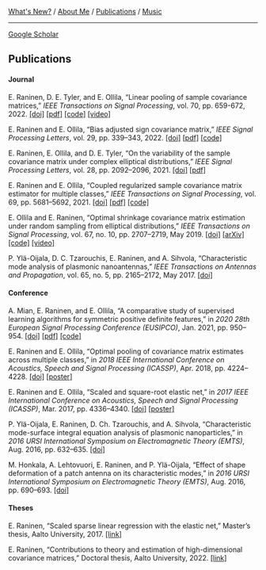 [What's New?](./index.md) / [About Me](./about.md) / [Publications](./publications.md) / [Music](./music.md)

---
[Google Scholar](https://scholar.google.com/citations?user=rk-iFWoAAAAJ&hl=fi&oi=ao)


## Publications

#### Journal
E. Raninen, D. E. Tyler, and E. Ollila, “Linear pooling of sample covariance matrices,” *IEEE Transactions on Signal Processing*, vol. 70, pp. 659-672, 2022.
[[doi]](https://doi.org/10.1109/TSP.2021.3139207)
[[pdf]](https://ieeexplore.ieee.org/stamp/stamp.jsp?tp=&arnumber=9665347)
[[code]](https://github.com/EliasRaninen/LinearPoolingOfSampleCovarianceMatrices)
[[video]](https://youtu.be/LLBx1YcIOOI)

E. Raninen and E. Ollila, “Bias adjusted sign covariance matrix,” *IEEE Signal Processing Letters*, vol. 29, pp. 339–343, 2022.
[[doi]](https://doi.org/10.1109/LSP.2021.3134940)
[[pdf]](https://ieeexplore.ieee.org/stamp/stamp.jsp?tp=&arnumber=9648030)
[[code]](https://github.com/EliasRaninen/BASIC)

E. Raninen, E. Ollila, and D. E. Tyler, “On the variability of the sample covariance matrix under complex elliptical distributions,” *IEEE Signal Processing Letters*, vol. 28, pp. 2092–2096, 2021.
[[doi]](https://doi.org/10.1109/LSP.2021.3117443)
[[pdf]](https://ieeexplore.ieee.org/stamp/stamp.jsp?tp=&arnumber=9557837)

E. Raninen and E. Ollila, “Coupled regularized sample covariance matrix estimator for multiple classes,” *IEEE Transactions on Signal Processing*, vol. 69, pp. 5681–5692, 2021.
[[doi]](https://doi.org/10.1109/TSP.2021.3118546)
[[pdf]](https://ieeexplore.ieee.org/stamp/stamp.jsp?tp=&arnumber=9563198)
[[code]](https://github.com/EliasRaninen/CoupledRSCM)

E. Ollila and E. Raninen, “Optimal shrinkage covariance matrix estimation under random sampling from elliptical distributions,” *IEEE Transactions on Signal Processing*, vol. 67, no. 10, pp. 2707–2719, May 2019.
[[doi]](https://doi.org/10.1109/TSP.2019.2908144)
[[arXiv]](https://arxiv.org/abs/1808.10188)
[[code]](http://users.spa.aalto.fi/esollila/regscm/)
[[video]](https://youtu.be/SLZxnHRoGLc)

P. Ylä-Oijala, D. C. Tzarouchis, E. Raninen, and A. Sihvola, “Characteristic mode analysis of plasmonic nanoantennas,” *IEEE Transactions on Antennas and Propagation*, vol. 65, no. 5, pp. 2165–2172, May 2017.
[[doi]](https://doi.org/10.1109/TAP.2017.2677921)

#### Conference

A. Mian, E. Raninen, and E. Ollila, “A comparative study of supervised learning algorithms for symmetric positive definite features,” in *2020 28th European Signal Processing Conference (EUSIPCO)*, Jan. 2021, pp. 950–954.
[[doi]](https://doi.org/10.23919/Eusipco47968.2020.9287531)
[[pdf]](https://ammarmian.github.io/pdf/eusipco_paper_2020.pdf)
[[code]](https://github.com/AmmarMian/Comparative_study_pedestrian_Eusipco)

E. Raninen and E. Ollila, “Optimal pooling of covariance matrix estimates across multiple classes,” in *2018 IEEE International Conference on Acoustics, Speech and Signal Processing (ICASSP)*, Apr. 2018, pp. 4224–4228.
[[doi]](https://doi.org/10.1109/ICASSP.2018.8461327)
[[poster]](https://sigport.org/sites/default/files/docs/ICASSP2018_raninen_poster_0.pdf)

E. Raninen and E. Ollila, “Scaled and square-root elastic net,” in *2017 IEEE International Conference on Acoustics, Speech and Signal Processing (ICASSP)*, Mar. 2017, pp. 4336–4340.
[[doi]](https://doi.org/10.1109/ICASSP.2017.7952975)
[[poster]](./pdf/ICASSP2017posterA0.pdf)

P. Ylä-Oijala, E. Raninen, D. Ch. Tzarouchis, and A. Sihvola, “Characteristic mode-surface integral equation analysis of plasmonic nanoparticles,” in *2016 URSI International Symposium on Electromagnetic Theory (EMTS)*, Aug. 2016, pp. 632–635.
[[doi]](https://doi.org/10.1109/URSI-EMTS.2016.7571476)

M. Honkala, A. Lehtovuori, E. Raninen, and P. Ylä-Oijala, “Effect of shape deformation of a patch antenna on its characteristic modes,” in *2016 URSI International Symposium on Electromagnetic Theory (EMTS)*, Aug. 2016, pp. 690–693.
[[doi]](https://doi.org/10.1109/URSI-EMTS.2016.7571492)

#### Theses

E. Raninen, “Scaled sparse linear regression with the elastic net,” Master’s
thesis, Aalto University, 2017.
[[link]](http://urn.fi/URN:NBN:fi:aalto-201705114623)

E. Raninen, “Contributions to theory and estimation of high-dimensional covariance matrices,” Doctoral
thesis, Aalto University, 2022.
[[link]](http://urn.fi/URN:ISBN:978-952-64-0801-9)
